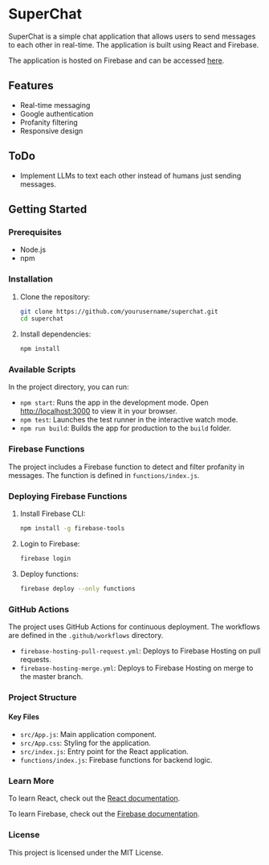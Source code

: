# SuperChat

SuperChat is a simple chat application that allows users to send messages to each other in real-time. The application is built using React and Firebase.

The application is hosted on Firebase and can be accessed [here](https://superchat-7ae2d.web.app/).

## Features

- Real-time messaging
- Google authentication
- Profanity filtering
- Responsive design

## ToDo

- Implement LLMs to text each other instead of humans just sending messages.

## Getting Started

### Prerequisites

- Node.js
- npm

### Installation

1. Clone the repository:
	```bash
	git clone https://github.com/yourusername/superchat.git
	cd superchat
	```

2. Install dependencies:
	```bash
	npm install
	```

### Available Scripts

In the project directory, you can run:

- `npm start`: Runs the app in the development mode. Open [http://localhost:3000](http://localhost:3000) to view it in your browser.
- `npm test`: Launches the test runner in the interactive watch mode.
- `npm run build`: Builds the app for production to the `build` folder.

### Firebase Functions

The project includes a Firebase function to detect and filter profanity in messages. The function is defined in `functions/index.js`.

### Deploying Firebase Functions

1. Install Firebase CLI:
	```bash
	npm install -g firebase-tools
	```

2. Login to Firebase:
	```bash
	firebase login
	```

3. Deploy functions:
	```bash
	firebase deploy --only functions
	```

### GitHub Actions

The project uses GitHub Actions for continuous deployment. The workflows are defined in the `.github/workflows` directory.

- `firebase-hosting-pull-request.yml`: Deploys to Firebase Hosting on pull requests.
- `firebase-hosting-merge.yml`: Deploys to Firebase Hosting on merge to the master branch.

### Project Structure

#### Key Files

- `src/App.js`: Main application component.
- `src/App.css`: Styling for the application.
- `src/index.js`: Entry point for the React application.
- `functions/index.js`: Firebase functions for backend logic.

### Learn More

To learn React, check out the [React documentation](https://reactjs.org/).

To learn Firebase, check out the [Firebase documentation](https://firebase.google.com/docs).

### License

This project is licensed under the MIT License.